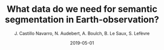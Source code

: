 ---
title: 'What data do we need for semantic segmentation in Earth-observation?'
collection: publications
permalink: /publications/2019-JURSE-semi
excerpt: ''
date: 2019-05-01
venue: 'IEEE Joint Urban Remote Sensing Event (JURSE’2019)'
paperurl: ''
type: 'conference'
author : 'J. Castillo Navarro, N. Audebert, A. Boulch, B. Le Saux, S. Lefèvre'
teaser: publications/2019-JURSE-semi.png
pdf: https://aboulch.github.io/files/2019_jurse_data.pdf
---